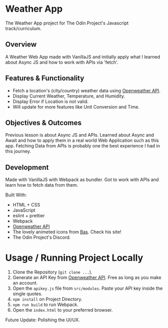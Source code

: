 # Weather App

The Weather App project for The Odin Project's Javascript track/curriculum.

## Overview

A Weather Web App made with VanillaJS and initially apply what I learned about Async JS and how to work with APIs via 'fetch'.

## Features & Functionality

- Fetch a location's (city/country) weather data using [Openweather API](https://openweathermap.org/).
- Display Current Weather, Temperature, and Humidity.
- Display Error if Location is not valid.
- Will update for more features like Unit Conversion and Time.

## Objectives & Outcomes

Previous lesson is about Async JS and APIs. Learned about Async and Await and how to apply them in a real world Web Application such as this app. Fetching Data from APIs is probably one the best experience I had in this journey.

## Development

Made with VanillaJS with Webpack as bundler. Got to work with APIs and learn how to fetch data from them.

Built With:

- HTML + CSS
- JavaScript
- eslint + prettier
- Webpack
- [Openweather API](https://openweathermap.org/)
- The lovely animeted icons from [Bas](https://bas.dev/). Check his site!
- The Odin Project's Discord.

# Usage / Running Project Locally

1. Clone the Repository (`git clone ...`).
2. Generate an API Key from [Openweather API](https://openweathermap.org/). Free as long as you make an account.
3. Open the `apikey.js` file from `src/modules`. Paste your API key inside the single quotes.
4. `npm install` on Project Directory.
5. `npm run build` to run Webpack.
6. Open the `index.html` to your preferred browser.

Future Update: Polishing the UI/UX.
